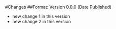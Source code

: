 #Changes
##Format: Version 0.0.0 (Date Published)
- new change 1 in this version
- new change 2 in this version

